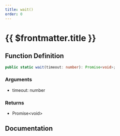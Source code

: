 ```yaml
---
title: wait()
order: 0
---
```


# {{ $frontmatter.title }}

## Function Definition

```ts
public static wait(timeout: number): Promise<void>;
```

### Arguments

* timeout: number

### Returns

* Promise\<void\>

## Documentation

<!--@include: ./parts/wait.md-->
